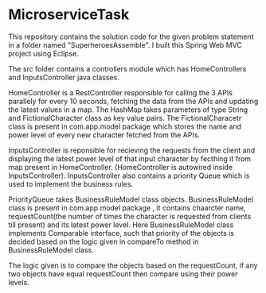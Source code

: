 # MicroserviceTask

This repository contains the solution code for the given problem statement in a folder named "SuperheroesAssemble". I built this Spring Web MVC project using Eclipse.

The src folder contains a controllers module which has HomeControllers and InputsController java classes.

HomeController is a RestController responsible for  calling the 3 APIs parallely for every 10 seconds, fetching the data from the APIs and updating the latest values in a map.
The HashMap takes parameters of type String and FictionalCharacter class as key value pairs. The FictionalCharacetr class is present in com.app.model package which stores the
name and power level of every new character fetched from the APIs.

InputsController is reponsible for recieving the requests from the client and displaying the latest power level of that input character by fecthing it from map present in 
HomeController. (HomeController is autowired inside InputsController). InputsController also contains a priority Queue which is used to implement the business rules.

PriorityQueue takes BusinessRuleModel class objects. BusinessRuleModel class is present in com.app.model package , it contains chaarcter name, requestCount(the number of times
the character is requested from clients till present) and its latest power level. Here BusinessRuleModel class implements Comparable interface, such that priority of the 
objects is decided based on the logic given in compareTo method in BusinessRuleModel class.

The logic given is to compare the objects based on the requestCount, if any two objects have equal requestCount then compare using their power levels.
